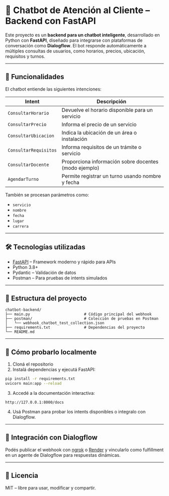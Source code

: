 
# 🤖 Chatbot de Atención al Cliente – Backend con FastAPI

Este proyecto es un **backend para un chatbot inteligente**, desarrollado en Python con **FastAPI**, diseñado para integrarse con plataformas de conversación como **Dialogflow**. El bot responde automáticamente a múltiples consultas de usuarios, como horarios, precios, ubicación, requisitos y turnos.

---

## 🎯 Funcionalidades

El chatbot entiende las siguientes intenciones:

| Intent              | Descripción                                                  |
|---------------------|--------------------------------------------------------------|
| `ConsultarHorario`  | Devuelve el horario disponible para un servicio              |
| `ConsultarPrecio`   | Informa el precio de un servicio                             |
| `ConsultarUbicacion`| Indica la ubicación de un área o instalación                 |
| `ConsultarRequisitos`| Informa requisitos de un trámite o servicio                 |
| `ConsultarDocente`  | Proporciona información sobre docentes (modo ejemplo)        |
| `AgendarTurno`      | Permite registrar un turno usando nombre y fecha             |

También se procesan parámetros como:
- `servicio`
- `nombre`
- `fecha`
- `lugar`
- `carrera`

---

## 🛠️ Tecnologías utilizadas

- [FastAPI](https://fastapi.tiangolo.com/) – Framework moderno y rápido para APIs
- Python 3.8+
- Pydantic – Validación de datos
- Postman – Para pruebas de intents simulados

---

## 📂 Estructura del proyecto

```
chatbot-backend/
├── main.py                        # Código principal del webhook
├── postman/                       # Colección de pruebas en Postman
│   └── webhook_chatbot_test_collection.json
├── requirements.txt               # Dependencias del proyecto
└── README.md
```

---

## 🚀 Cómo probarlo localmente

1. Cloná el repositorio
2. Instalá dependencias y ejecutá FastAPI:

```bash
pip install -r requirements.txt
uvicorn main:app --reload
```

3. Accedé a la documentación interactiva:
```
http://127.0.0.1:8000/docs
```

4. Usá Postman para probar los intents disponibles o integralo con Dialogflow.

---

## 🔗 Integración con Dialogflow

Podés publicar el webhook con [ngrok](https://ngrok.com/) o [Render](https://render.com/) y vincularlo como fulfillment en un agente de Dialogflow para respuestas dinámicas.

---

## 📌 Licencia

MIT – libre para usar, modificar y compartir.
